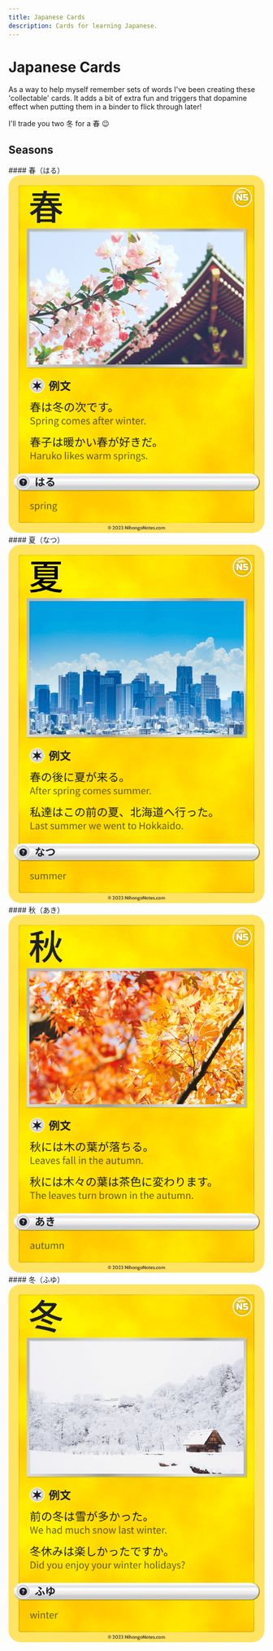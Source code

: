 ```yaml
---
title: Japanese Cards
description: Cards for learning Japanese.
---
```


# Japanese Cards

As a way to help myself remember sets of words I've been creating these 'collectable' cards. It adds a bit of extra fun and triggers that dopamine effect when putting them in a binder to flick through later!

I'll trade you two 冬 for a 春 :wink:

## Seasons

<div class="card-grid" markdown>

<div class="card" markdown>
#### 春（はる）
<img src="../images/cards/vocab/seasons/haru-spring.png" alt="春（はる）" loading="lazy">
</div>

<div class="card" markdown>
#### 夏（なつ）
<img src="../images/cards/vocab/seasons/natsu-summer.png" alt="夏（なつ）" loading="lazy">
</div>

<div class="card" markdown>
#### 秋（あき）
<img src="../images/cards/vocab/seasons/aki-autumn.png" alt="秋（あき）" loading="lazy">
</div>

<div class="card" markdown>
#### 冬（ふゆ）
<img src="../images/cards/vocab/seasons/fuyu-winter.png" alt="冬（ふゆ）" loading="lazy">
</div>

</div>